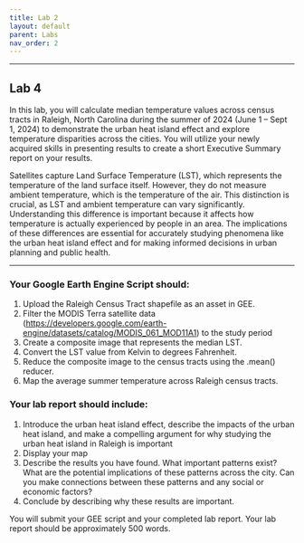 ```yaml
---
title: Lab 2
layout: default
parent: Labs
nav_order: 2
---
```


<style>
div.blue { background-color:#e0f0ff; padding: 10px 10px 3px 10px;}
</style>

------------------------------------------------------------------------
## Lab 4

In this lab, you will calculate median temperature values across census tracts in Raleigh, North Carolina during the summer of 2024 (June 1 – Sept 1, 2024) to demonstrate the urban heat island effect and explore temperature disparities across the cities. You will utilize your newly acquired skills in presenting results to create a short Executive Summary report on your results. 

Satellites capture Land Surface Temperature (LST), which represents the temperature of the land surface itself. However, they do not measure ambient temperature, which is the temperature of the air. This distinction is crucial, as LST and ambient temperature can vary significantly. Understanding this difference is important because it affects how temperature is actually experienced by people in an area. The implications of these differences are essential for accurately studying phenomena like the urban heat island effect and for making informed decisions in urban planning and public health.

------------------------------------------------------------------------
### Your Google Earth Engine Script should:
1.	Upload the Raleigh Census Tract shapefile as an asset in GEE.
2.	Filter the MODIS Terra satellite data (https://developers.google.com/earth-engine/datasets/catalog/MODIS_061_MOD11A1) to the study period
3.	Create a composite image that represents the median LST.
4.	Convert the LST value from Kelvin to degrees Fahrenheit. 
5.	Reduce the composite image to the census tracts using the .mean() reducer.
6.	Map the average summer temperature across Raleigh census tracts. 

### Your lab report should include:
1.	Introduce the urban heat island effect, describe the impacts of the urban heat island, and make a compelling argument for why studying the urban heat island in Raleigh is important
2.	Display your map 
3.	Describe the results you have found. What important patterns exist? What are the potential implications of these patterns across the city. Can you make connections between these patterns and any social or economic factors?
4.	Conclude by describing why these results are important. 

You will submit your GEE script and your completed lab report. Your lab report should be approximately 500 words. 

